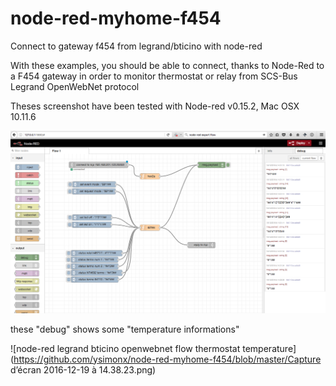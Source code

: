 # node-red-myhome-f454
Connect to gateway f454 from legrand/bticino with node-red

With these examples, you should be able to connect, thanks to Node-Red to a F454 gateway in order to monitor thermostat or relay from SCS-Bus Legrand OpenWebNet protocol


Theses screenshot have been tested with Node-red v0.15.2, Mac OSX 10.11.6

![node-red legrand bticino openwebnet flow](https://github.com/ysimonx/node-red-myhome-f454/blob/master/node-red-myhome-legrand-bticino.png)


these "debug" shows some "temperature informations"

![node-red legrand bticino openwebnet flow thermostat temperature](https://github.com/ysimonx/node-red-myhome-f454/blob/master/Capture d’écran 2016-12-19 à 14.38.23.png)

